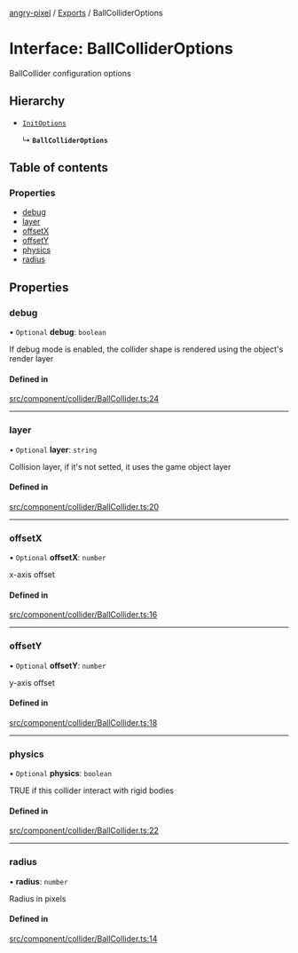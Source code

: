 [angry-pixel](../README.md) / [Exports](../modules.md) / BallColliderOptions

# Interface: BallColliderOptions

BallCollider configuration options

## Hierarchy

- [`InitOptions`](InitOptions.md)

  ↳ **`BallColliderOptions`**

## Table of contents

### Properties

- [debug](BallColliderOptions.md#debug)
- [layer](BallColliderOptions.md#layer)
- [offsetX](BallColliderOptions.md#offsetx)
- [offsetY](BallColliderOptions.md#offsety)
- [physics](BallColliderOptions.md#physics)
- [radius](BallColliderOptions.md#radius)

## Properties

### debug

• `Optional` **debug**: `boolean`

If debug mode is enabled, the collider shape is rendered using the object's render layer

#### Defined in

[src/component/collider/BallCollider.ts:24](https://github.com/angry-pixel-studio/angry-pixel-engine/blob/9576100/src/component/collider/BallCollider.ts#L24)

___

### layer

• `Optional` **layer**: `string`

Collision layer, if it's not setted, it uses the game object layer

#### Defined in

[src/component/collider/BallCollider.ts:20](https://github.com/angry-pixel-studio/angry-pixel-engine/blob/9576100/src/component/collider/BallCollider.ts#L20)

___

### offsetX

• `Optional` **offsetX**: `number`

x-axis offset

#### Defined in

[src/component/collider/BallCollider.ts:16](https://github.com/angry-pixel-studio/angry-pixel-engine/blob/9576100/src/component/collider/BallCollider.ts#L16)

___

### offsetY

• `Optional` **offsetY**: `number`

y-axis offset

#### Defined in

[src/component/collider/BallCollider.ts:18](https://github.com/angry-pixel-studio/angry-pixel-engine/blob/9576100/src/component/collider/BallCollider.ts#L18)

___

### physics

• `Optional` **physics**: `boolean`

TRUE if this collider interact with rigid bodies

#### Defined in

[src/component/collider/BallCollider.ts:22](https://github.com/angry-pixel-studio/angry-pixel-engine/blob/9576100/src/component/collider/BallCollider.ts#L22)

___

### radius

• **radius**: `number`

Radius in pixels

#### Defined in

[src/component/collider/BallCollider.ts:14](https://github.com/angry-pixel-studio/angry-pixel-engine/blob/9576100/src/component/collider/BallCollider.ts#L14)
